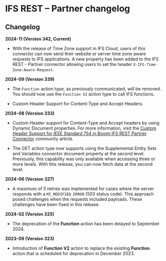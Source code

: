 # IFS REST – Partner changelog

<head>
  <meta name="guidename" content="Integration"/>
  <meta name="context" content="GUID-fc78996b-e198-48bc-bfcc-cd8eb3dd05d9"/>
</head>


## Changelog

**2024-11 (Version 342, Current)**

- With the release of Time Zone support in IFS Cloud, users of this connector can now send their website or server time zone aware requests to IFS applications. A new property has been added to the IFS REST - Partner connector allowing users to set the header `X-IFS-Time-Zone-Aware-Request`.

**2024-09 (Version 339)**

- The `Function` action type, as previously communicated, will be removed. You should now use the `Function V2` action type to call IFS functions.

- Custom Header Support for Content-Type and Accept Headers.

**2024-08 (Version 333)**

- Custom Header support for Content-Type and Accept headers by using Dynamic Document properties. For more information, visit the [Custom Header Support for IEEE Standard 754 in Boomi IFS REST Partner Connector](https://community.boomi.com/s/article/How-To-set-Custom-Header-in-IFS-REST-Partner-Connector-to-Support-IEEE-Standard-754) community article.

- The GET action type now supports using the Supplemental Entity Sets and Variables connector document property at the second level. Previously, this capability was only available when accessing three or more levels. With this release, you can now fetch data at the second level.

**2024-06 (Version 327)**

- A maximum of 5 retries was implemented for cases where the server responds with a `MI_MODIFIED_ERROR` (503 status code). This approach posed challenges when the requests included payloads. These challenges have been fixed in this release.

**2024-02 (Version 325)**

-  The deprecation of the **Function** action has been delayed to September 2024.

**2023-09 (Version 323)**

-  Introduction of **Function V2** action to replace the existing **Function** action that is scheduled for deprecation in December 2023.